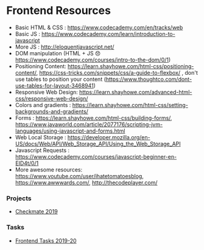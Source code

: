 # Frontend Resources
- Basic HTML & CSS : https://www.codecademy.com/en/tracks/web
- Basic JS : https://www.codecademy.com/learn/introduction-to-javascript
- More JS : http://eloquentjavascript.net/
- DOM manipulation (HTML + JS :disappointed: https://www.codecademy.com/courses/intro-to-the-dom/0/1)
- Positioning Content:  https://learn.shayhowe.com/html-css/positioning-content/, https://css-tricks.com/snippets/css/a-guide-to-flexbox/ , don't use tables to position your content (https://www.thoughtco.com/dont-use-tables-for-layout-3468941)
- Responsive Web Design: https://learn.shayhowe.com/advanced-html-css/responsive-web-design/
- Colors and gradients : https://learn.shayhowe.com/html-css/setting-backgrounds-and-gradients/
- Forms : https://learn.shayhowe.com/html-css/building-forms/, https://www.javaworld.com/article/2077176/scripting-jvm-languages/using-javascript-and-forms.html
- Web Local Storage : https://developer.mozilla.org/en-US/docs/Web/API/Web_Storage_API/Using_the_Web_Storage_API
- Javascript Requests : https://www.codecademy.com/courses/javascript-beginner-en-EID4t/0/1
- More awesome resources: https://www.youtube.com/user/ihatetomatoesblog, https://www.awwwards.com/, http://thecodeplayer.com/

### Projects 
- [Checkmate 2019](https://github.com/ashryaagr/Checkmate-2019-2)
### Tasks
- [Frontend Tasks 2019-20](https://github.com/samina-mulani/Frontend-Tasks)
